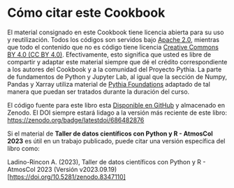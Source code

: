 # Cómo citar este Cookbook

El material consignado en este Cookbook tiene licencia abierta para su uso y reutilización. Todos los códigos son servidos bajo [Apache 2.0](https://www.apache.org/licenses/LICENSE-2.0), mientras que todo el contenido que no es código tiene licencia [Creative Commons BY 4.0 (CC BY 4.0)](https://creativecommons.org/licenses/by/4.0/). Efectivamente, esto significa que usted es libre de compartir y adaptar este material siempre que dé el crédito correspondiente a los autores del Cookbook y a la comunidad del Proyecto Pythia. La parte de fundamentos de Python y Jupyter Lab, al igual que la sección de Numpy, Pandas y Xarray utiliza material de [Pythia Foundations](https://foundations.projectpythia.org/landing-page.html) adaptado de tal manera que puedan ser tratados durante la duración del curso.

El código fuente para este libro esta [Disponible en GitHub](https://github.com/aladinor/Atmoscol2023) y almacenado en Zenodo. El DOI siempre estará lidago a la versión más reciente de este libro: <https://zenodo.org/badge/latestdoi/686482876>

Si el material de **Taller de datos científicos con Python y R - AtmosCol 2023** es útil en un trabajo publicado, puede citar una versión específica del libro como:

Ladino-Rincon A. (2023), Taller de datos científicos con Python y R - AtmosCol 2023 (Versión v2023.09.19) [https://doi.org/10.5281/zenodo.8347110]
